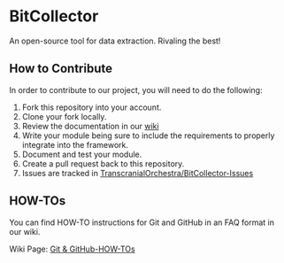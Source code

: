 # BitCollector
An open-source tool for data extraction. Rivaling the best!

## How to Contribute
In order to contribute to our project, you will need to do the following:

1. Fork this repository into your account.
2. Clone your fork locally.
3. Review the documentation in our [wiki](https://github.com/TranscranialOrchestra/BitCollector/wiki)
4. Write your module being sure to include the requirements to properly integrate into the framework.
5. Document and test your module.
6. Create a pull request back to this repository.
7. Issues are tracked in [TranscranialOrchestra/BitCollector-Issues](https://github.com/TranscranialOrchestra/BitCollector-Issues/issues)

## HOW-TOs
You can find HOW-TO instructions for Git and GitHub  in an FAQ format in our wiki.

Wiki Page: [Git & GitHub-HOW-TOs](https://github.com/TranscranialOrchestra/BitCollector/wiki/Git-&-GitHub-HOW-TOs)
